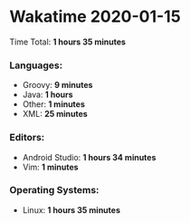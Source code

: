 # Wakatime 2020-01-15

Time Total: **1 hours 35 minutes**

### Languages:
- Groovy: **9 minutes** 
- Java: **1 hours** 
- Other: **1 minutes** 
- XML: **25 minutes** 

### Editors:
- Android Studio: **1 hours 34 minutes** 
- Vim: **1 minutes** 

### Operating Systems:
- Linux: **1 hours 35 minutes** 


